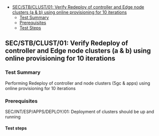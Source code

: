 - [SEC/STB/CLUST/01: Verify Redeploy of controller and Edge node clusters (a & b) using online provisioning for 10 iterations](#secstbclust01-Verify-Redeploy-of-controller-and-Edge-node-clusters-a-&-b-using-online-provisioning-for-10-iterations)
    - [Test Summary](#test-summary)
    - [Prerequisites](#prerequisites)
    - [Test Steps](#test-steps)

## SEC/STB/CLUST/01: Verify Redeploy of controller and Edge node clusters (a & b) using online provisioning for 10 iterations
     
  ### Test Summary
  Performing Redeploy of controller and node clusters (5gc & apps) using online provisioning for 10 iterations
   
  ### Prerequisites
  SEC/INT/ESP/APPS/DEPLOY/01: Deployment of clusters should be up and running
   
  #### Test steps
